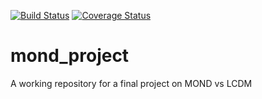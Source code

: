 [![Build Status](https://travis-ci.com/wagoner47/mond_project.svg?token=pjabXz3YCfg8J1uXqmhr&branch=master)](https://travis-ci.com/wagoner47/mond_project) [![Coverage Status](https://coveralls.io/repos/github/wagoner47/mond_project/badge.svg)](https://coveralls.io/github/wagoner47/mond_project)
# mond_project
A working repository for a final project on MOND vs LCDM
